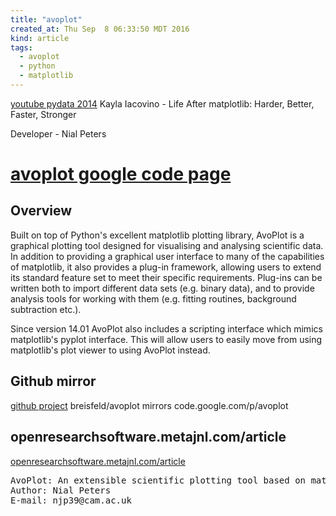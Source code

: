 ```yaml
---
title: "avoplot"
created_at: Thu Sep  8 06:33:50 MDT 2016
kind: article
tags:
  - avoplot
  - python
  - matplotlib
---
```


<a href="https://www.youtube.com/watch?v=_Bm8M9IwuFk" target="_blank">youtube pydata 2014</a>
Kayla Iacovino - Life After matplotlib: Harder, Better, Faster, Stronger 


Developer - Nial Peters

# <a href="https://code.google.com/archive/p/avoplot/" target="_blank">avoplot google code page</a>

## Overview

Built on top of Python's excellent matplotlib plotting library, AvoPlot
is a graphical plotting tool designed for visualising and analysing
scientific data. In addition to providing a graphical user interface
to many of the capabilities of matplotlib, it also provides a plug-in
framework, allowing users to extend its standard feature set to meet their
specific requirements. Plug-ins can be written both to import different
data sets (e.g. binary data), and to provide analysis tools for working
with them (e.g. fitting routines, background subtraction etc.).

Since version 14.01 AvoPlot also includes a scripting interface which
mimics matplotlib's pyplot interface. This will allow users to easily
move from using matplotlib's plot viewer to using AvoPlot instead.

## Github mirror

<a href="https://github.com/breisfeld/avoplot" target="_blank">github project</a>
breisfeld/avoplot mirrors code.google.com/p/avoplot

## openresearchsoftware.metajnl.com/article

<a href="http://openresearchsoftware.metajnl.com/article/10.5334/jors.ai/" target="_blank">openresearchsoftware.metajnl.com/article</a>

<pre>
AvoPlot: An extensible scientific plotting tool based on matplotlib
Author: Nial Peters 
E-mail: njp39@cam.ac.uk
</pre>

<!--
html boilerplate
<a href="" target="_blank"></a>
<a name=""></a>
<img src="" width="400px">
<ul>
  <li></li>
</ul>
<pre>
</pre>
<pre><code>
</code></pre>
<math xmlns='http://www.w3.org/1998/Math/MathML' display='block'>
</math>
-->
